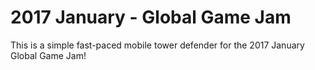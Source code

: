 # 2017 January - Global Game Jam

This is a simple fast-paced mobile tower defender for the 2017 January Global Game Jam!

